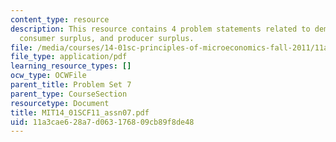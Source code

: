 ```yaml
---
content_type: resource
description: This resource contains 4 problem statements related to demand curves,
  consumer surplus, and producer surplus.
file: /media/courses/14-01sc-principles-of-microeconomics-fall-2011/11a3cae628a7d063176809cb89f8de48_MIT14_01SCF11_assn07.pdf
file_type: application/pdf
learning_resource_types: []
ocw_type: OCWFile
parent_title: Problem Set 7
parent_type: CourseSection
resourcetype: Document
title: MIT14_01SCF11_assn07.pdf
uid: 11a3cae6-28a7-d063-1768-09cb89f8de48
---
```

